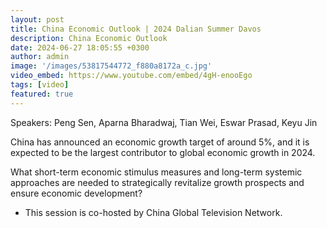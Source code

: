 ```yaml
---
layout: post
title: China Economic Outlook | 2024 Dalian Summer Davos
description: China Economic Outlook
date: 2024-06-27 18:05:55 +0300
author: admin
image: '/images/53817544772_f880a8172a_c.jpg'
video_embed: https://www.youtube.com/embed/4gH-enooEgo
tags: [video]
featured: true
---
```


Speakers: Peng Sen, Aparna Bharadwaj, Tian Wei, Eswar Prasad, Keyu Jin

China has announced an economic growth target of around 5%, and it is expected to be the largest contributor to global economic growth in 2024.

What short-term economic stimulus measures and long-term systemic approaches are needed to strategically revitalize growth prospects and ensure economic development?

* This session is co-hosted by China Global Television Network.